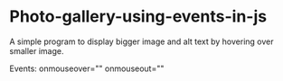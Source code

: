 # Photo-gallery-using-events-in-js

A simple program to display bigger image and alt text by hovering over smaller image.

Events: onmouseover="" 
        onmouseout=""
